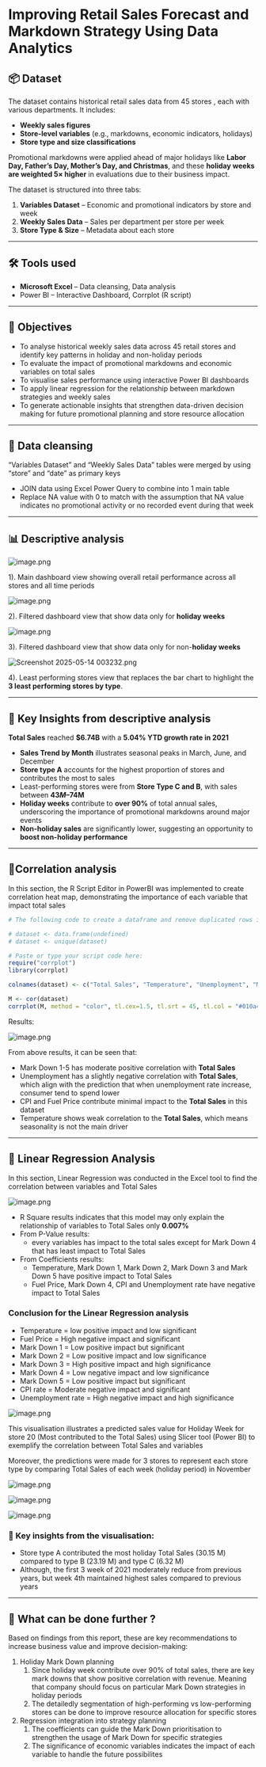 # Improving Retail Sales Forecast and Markdown Strategy Using Data Analytics
## 📦 Dataset

The dataset contains historical retail sales data from 45  stores , each with various departments. It includes:

- **Weekly sales figures**
- **Store-level variables** (e.g., markdowns, economic indicators, holidays)
- **Store type and size classifications**

Promotional markdowns were applied ahead of major holidays like **Labor Day, Father’s Day, Mother’s Day, and Christmas**, and these **holiday weeks are weighted 5× higher** in evaluations due to their business impact.

The dataset is structured into three tabs:

1. **Variables Dataset** – Economic and promotional indicators by store and week
2. **Weekly Sales Data** – Sales per department per store per week
3. **Store Type & Size** – Metadata about each store

---

## 🛠 Tools used

- **Microsoft Excel** – Data cleansing, Data analysis
- Power BI – Interactive Dashboard, Corrplot (R script)

---

## 🎯 Objectives

- To analyse historical weekly sales data across 45 retail stores and identify key patterns in holiday and non-holiday periods
- To evaluate the impact of promotional markdowns and economic variables on total sales
- To visualise sales performance using interactive Power BI dashboards
- To apply linear regression for the relationship between markdown strategies and weekly sales
- To generate actionable insights that strengthen data-driven decision making for future promotional planning and store resource allocation

---

## 🧹 Data cleansing

“Variables Dataset” and “Weekly Sales Data” tables were merged by using “store” and “date” as primary keys

- JOIN data using Excel Power Query to combine into 1 main table
- Replace NA value with 0 to match with the assumption that NA value indicates no promotional activity or no recorded event during that week

---

## 📊 Descriptive analysis

![image.png](attachment:de6fdcc3-5a8c-4124-a0fa-2cd4fc23e941:image.png)

1). Main dashboard view showing overall retail performance across all stores and all time periods

![image.png](attachment:26f1da9e-40e1-4023-9de9-ba2a30848492:image.png)

2). Filtered dashboard view that show data only for **holiday weeks**

![image.png](attachment:4687d0be-8dc2-4827-914c-e7cd9c355beb:image.png)

3). Filtered dashboard view that show data only for non-**holiday weeks**

![Screenshot 2025-05-14 003232.png](attachment:a0a54b44-237c-4f24-a02c-a78066073d7d:Screenshot_2025-05-14_003232.png)

4). Least performing stores view that replaces the bar chart to highlight the **3 least performing stores by type**.

---

## 📌 Key Insights from descriptive analysis

**Total Sales** reached **$6.74B** with a **5.04% YTD growth rate in 2021**

- **Sales Trend by Month** illustrates seasonal peaks in March, June, and December
- **Store type A** accounts for the highest proportion of stores and contributes the most to sales
- Least-performing stores were from **Store Type C and B**, with sales between **$43M–$74M**
- **Holiday weeks** contribute to **over 90%** of total annual sales, underscoring the importance of promotional markdowns around major events
- **Non-holiday sales** are significantly lower, suggesting an opportunity to **boost non-holiday performance**

---

## 🔗Correlation analysis

In this section, the R Script Editor in PowerBI was implemented to create correlation heat map, demonstrating the importance of each variable that impact total sales

```r
# The following code to create a dataframe and remove duplicated rows is always executed and acts as a preamble for your script: 

# dataset <- data.frame(undefined)
# dataset <- unique(dataset)

# Paste or type your script code here:
require("corrplot")
library(corrplot)

colnames(dataset) <- c("Total Sales", "Temperature", "Unemployment", "Mark Down 1", "Mark Down 2", "Mark Down 3", "Mark Down 4", "Mark Down 5", "Fuel Price", "CPI")

M <- cor(dataset)
corrplot(M, method = "color", tl.cex=1.5, tl.srt = 45, tl.col = "#010a4f")
```

Results:

![image.png](attachment:70e75da0-3ccd-48d7-8448-c5a108157698:image.png)

From above results, it can be seen that:

- Mark Down 1-5 has moderate positive correlation with **Total Sales**
- Unemployment has a slightly negative correlation with **Total Sales**, which align with the prediction that when unemployment rate increase, consumer tend to spend lower
- CPI and Fuel Price contribute minimal impact to the **Total Sales** in this dataset
- Temperature shows weak correlation to the **Total Sales**, which means seasonality is not the main driver

---

## 📢 Linear Regression Analysis

In this section, Linear Regression was conducted in the Excel tool to find the correlation between variables and Total Sales

![image.png](attachment:f202e812-43f6-42e3-9bc9-344919a2ecde:image.png)

- R Square results indicates that this model may only explain the relationship of variables to Total Sales only **0.007%**
- From P-Value results:
    - every variables has impact to the total sales except for Mark Down 4 that has least impact to Total Sales
- From Coefficients results:
    - Temperature, Mark Down 1, Mark Down 2, Mark Down 3 and Mark Down 5 have positive impact to Total Sales
    - Fuel Price, Mark Down 4, CPI and Unemployment rate have negative impact to Total Sales

### Conclusion for the Linear Regression analysis

- Temperature = low positive impact and low significant
- Fuel Price = High negative impact and significant
- Mark Down 1 = Low positive impact but significant
- Mark Down 2 = Low positive impact and low significance
- Mark Down 3 = High positive impact and high significance
- Mark Down 4 = Low negative impact and low significance
- Mark Down 5 = Low positive impact but significant
- CPI rate = Moderate negative impact and significant
- Unemployment rate = High negative impact and high significance

![image.png](attachment:5d3994ad-d819-43f0-93a3-71eb47408c8e:image.png)

This visualisation illustrates a predicted sales value for Holiday Week for store 20 (Most contributed to the Total Sales) using Slicer tool (Power BI) to exemplify the correlation between Total Sales and variables

Moreover, the predictions were made for 3 stores to represent each store type by comparing Total Sales of each week (holiday period) in November 

![image.png](attachment:7be1ea08-ae50-4c96-95b0-5b14bfada6a1:image.png)

![image.png](attachment:79c77622-0dba-4c00-b9d3-721209ea27a8:image.png)

![image.png](attachment:fff2c331-58ee-44d9-bea4-46ac075685ef:image.png)

### 📌 Key insights from the visualisation:

- Store type A contributed the most holiday Total Sales (30.15 M) compared to type B (23.19 M) and type C (6.32 M)
- Although, the first 3 week of 2021 moderately reduce from previous years, but week 4th maintained highest sales compared to previous years

---

## 🔮 What can be done further ?

Based on findings from this report, these are key recommendations to increase business value and improve decision-making:

1. Holiday Mark Down planning
    1. Since holiday week contribute over 90% of total sales, there are key mark downs that show positive correlation with revenue. Meaning that company should focus on particular Mark Down strategies in holiday periods
    2. The detailedly segmentation of high-performing vs low-performing stores can be done to improve resource allocation for specific stores
2. Regression integration into strategy planning
    1. The coefficients can guide the Mark Down prioritisation to strengthen the usage of Mark Down for specific strategies
    2. The significance of economic variables indicates the impact of each variable to handle the future possibilites
